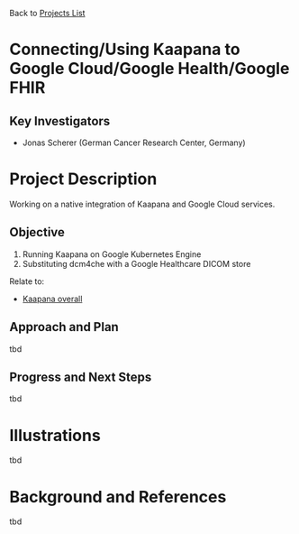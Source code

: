 Back to [Projects List](../../README.md#ProjectsList)

# Connecting/Using Kaapana to Google Cloud/Google Health/Google FHIR

## Key Investigators

- Jonas Scherer (German Cancer Research Center, Germany)

# Project Description

Working on a native integration of Kaapana and Google Cloud services.

## Objective

<!-- Describe here WHAT you would like to achieve (what you will have as end result). -->

1. Running Kaapana on Google Kubernetes Engine
2. Substituting dcm4che with a Google Healthcare DICOM store

Relate to:
- [Kaapana overall](https://github.com/NA-MIC/ProjectWeek/tree/master/PW38_2023_GranCanaria/Projects/Kaapana_overall)

## Approach and Plan

<!-- Describe here HOW you would like to achieve the objectives stated above. -->

tbd

## Progress and Next Steps

<!-- Update this section as you make progress, describing of what you have ACTUALLY DONE. If there are specific steps that you could not complete then you can describe them here, too. -->

tbd

# Illustrations

<!-- Add pictures and links to videos that demonstrate what has been accomplished.
![Description of picture](Example2.jpg)
![Some more images](Example2.jpg)
-->

tbd

# Background and References

tbd
<!-- If you developed any software, include link to the source code repository. If possible, also add links to sample data, and to any relevant publications. -->